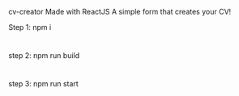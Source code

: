 cv-creator Made with ReactJS
A simple form that creates your CV! 

Step 1: npm i
#
step 2: npm run build
#
step 3: npm run start
#
